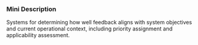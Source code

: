 ### Mini Description

Systems for determining how well feedback aligns with system objectives and current operational context, including priority assignment and applicability assessment.
